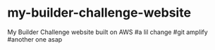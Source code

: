 # my-builder-challenge-website
My Builder Challenge website built on AWS
#a lil change 
#git amplify
#another one asap
